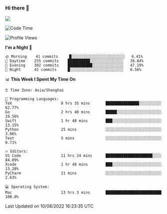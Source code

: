 ### Hi there 👋

<!--
**JJAYCHEN1e/jjaychen1e** is a ✨ _special_ ✨ repository because its `README.md` (this file) appears on your GitHub profile.

Here are some ideas to get you started:

- 🔭 I’m currently working on ...
- 🌱 I’m currently learning ...
- 👯 I’m looking to collaborate on ...
- 🤔 I’m looking for help with ...
- 💬 Ask me about ...
- 📫 How to reach me: ...
- 😄 Pronouns: ...
- ⚡ Fun fact: ...
-->

[![](https://github-readme-stats.vercel.app/api?username=jjaychen1e&show_icons=true)](https://github.com/jjaychen1e/github-readme-stats?count_private=true)

<!--START_SECTION:waka-->
![Code Time](http://img.shields.io/badge/Code%20Time-0%20secs-blue)

![Profile Views](http://img.shields.io/badge/Profile%20Views-1-blue)

**I'm a Night 🦉** 

```text
🌞 Morning    41 commits     █░░░░░░░░░░░░░░░░░░░░░░░░   6.41% 
🌆 Daytime    255 commits    ██████████░░░░░░░░░░░░░░░   39.84% 
🌃 Evening    302 commits    ███████████░░░░░░░░░░░░░░   47.19% 
🌙 Night      42 commits     █░░░░░░░░░░░░░░░░░░░░░░░░   6.56%

```


📊 **This Week I Spent My Time On** 

```text
⌚︎ Time Zone: Asia/Shanghai

💬 Programming Languages: 
TeX                      8 hrs 35 mins       ███████████████░░░░░░░░░░   62.77% 
Go                       2 hrs 40 mins       █████░░░░░░░░░░░░░░░░░░░░   19.56% 
Swift                    1 hr 48 mins        ███░░░░░░░░░░░░░░░░░░░░░░   13.15% 
Python                   25 mins             ░░░░░░░░░░░░░░░░░░░░░░░░░   3.06% 
Text                     5 mins              ░░░░░░░░░░░░░░░░░░░░░░░░░   0.71%

🔥 Editors: 
VS Code                  11 hrs 24 mins      █████████████████████░░░░   84.09% 
Xcode                    1 hr 48 mins        ███░░░░░░░░░░░░░░░░░░░░░░   13.28% 
PyCharm                  21 mins             ░░░░░░░░░░░░░░░░░░░░░░░░░   2.63%

💻 Operating System: 
Mac                      13 hrs 3 mins       █████████████████████████   100.0%

```


 Last Updated on 10/08/2022 16:23:35 UTC
<!--END_SECTION:waka-->
